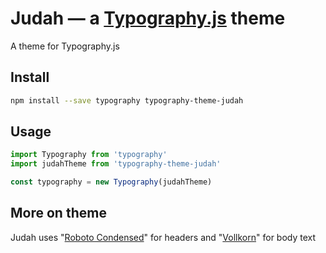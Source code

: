 # Judah — a <a href='https://github.com/kyleamathews/typography.js'>Typography.js</a> theme

A theme for Typography.js

## Install
```bash
npm install --save typography typography-theme-judah
```
## Usage
```javascript
import Typography from 'typography'
import judahTheme from 'typography-theme-judah'

const typography = new Typography(judahTheme)
```
## More on theme

Judah uses "<a href='https://fonts.google.com/specimen/Roboto+Condensed'>Roboto Condensed</a>" for headers and "<a href='https://fonts.google.com/specimen/Vollkorn'>Vollkorn</a>" for body text

